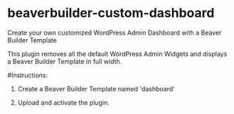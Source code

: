 # beaverbuilder-custom-dashboard
Create your own customized WordPress Admin Dashboard with a Beaver Builder Template

This plugin removes all the default WordPress Admin Widgets and displays a Beaver Builder Template in full width.

#Instructions:

1. Create a Beaver Builder Template named 'dashboard'

2. Upload and activate the plugin.

